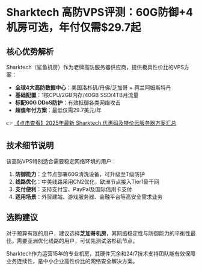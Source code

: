 # Sharktech 高防VPS评测：60G防御+4机房可选，年付仅需$29.7起

## 核心优势解析

Sharktech（鲨鱼机房）作为老牌高防服务器供应商，提供极具性价比的VPS方案：

- **全球4大高防数据中心**：美国洛杉矶/丹佛/芝加哥 + 荷兰阿姆斯特丹
- **基础配置**：1核CPU/2GB内存/40GB SSD/4TB月流量
- **标配60G DDoS防护**：有效抵御各类网络攻击
- **超值年付方案**：最低仅需29.7美元/年

👉 [【点击查看】2025年最新 Sharktech 优惠码及特价云服务器方案汇总](https://bit.ly/Sharktech)

## 技术细节说明

该高防VPS特别适合需要稳定网络环境的用户：

1. **防御能力**：全节点部署60G清洗设备，可升级至T级防护
2. **线路优化**：中美线路采用CN2优化，欧洲节点接入Tier1骨干网
3. **支付便利**：支持支付宝、PayPal及国际信用卡支付
4. **适用场景**：外贸建站、游戏服务器、金融平台等高安全需求业务

## 选购建议

对于预算有限的用户，建议选择**芝加哥机房**，其网络稳定性与防御能力的平衡性最佳。需要亚洲优化线路的用户，可优先测试洛杉矶节点。

Sharktech作为运营15年的专业机房，其硬件冗余和24/7技术支持团队能有效保障业务连续性，是中小企业高性价比的网络安全解决方案。